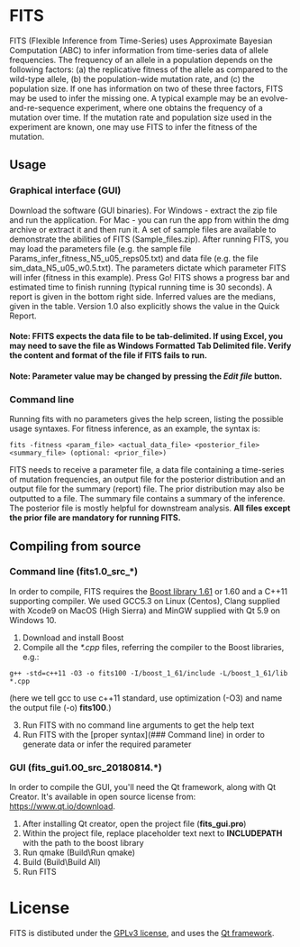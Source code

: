 # FITS
FITS (Flexible Inference from Time-Series) uses Approximate Bayesian Computation (ABC) to infer information from time-series data of allele frequencies. The frequency of an allele in a population depends on the following factors: (a) the replicative fitness of the allele as compared to the wild-type allele, (b) the population-wide mutation rate, and (c) the population size. If one has information on two of these three factors, FITS may be used to infer the missing one. A typical example may be an evolve-and-re-sequence experiment, where one obtains the frequency of a mutation over time. If the mutation rate and population size used in the experiment are known, one may use FITS to infer the fitness of the mutation. 

## Usage
### Graphical interface (GUI)
Download the software (GUI binaries). For Windows - extract the zip file and run the application. For Mac - you can run the app from within the dmg archive or extract it and then run it. A set of sample files are available to demonstrate the abilities of FITS (Sample_files.zip). After running FITS, you may load the parameters file (e.g. the sample file Params_infer_fitness_N5_u05_reps05.txt) and data file (e.g. the file sim_data_N5_u05_w0.5.txt). The parameters dictate which parameter FITS will infer (fitness in this example). Press Go!
FITS shows a progress bar and estimated time to finish running (typical running time is 30 seconds). A report is given in the bottom right side. Inferred values are the medians, given in the table. Version 1.0 also explicitly shows the value in the Quick Report.

#### Note: FFITS expects the data file to be tab-delimited. If using Excel, you may need to save the file as Windows Formatted Tab Delimited file. Verify the content and format of the file if FITS fails to run.

#### Note: Parameter value may be changed by pressing the _Edit file_ button.

### Command line
Running fits with no parameters gives the help screen, listing the possible usage syntaxes. For fitness inference, as an example, the syntax is:
```
fits -fitness <param_file> <actual_data_file> <posterior_file> <summary_file> (optional: <prior_file>)
```
FITS needs to receive a parameter file, a data file containing a time-series of mutation frequencies, an output file for the posterior distribution and an output file for the summary (report) file. The prior distribution may also be outputted to a file. The summary file contains a summary of the inference. The posterior file is mostly helpful for downstream analysis. **All files except the prior file are mandatory for running FITS.**

## Compiling from source
### Command line (fits1.0_src_\*)
In order to compile, FITS requires the [Boost library 1.61](https://sourceforge.net/projects/boost/files/boost/1.61.0/) or 1.60 and a C++11 supporting compiler. We used GCC5.3 on Linux (Centos), Clang supplied with Xcode9 on MacOS (High Sierra) and MinGW supplied with Qt 5.9 on Windows 10.
1. Download and install Boost 
2. Compile all the *\*.cpp* files, referring the compiler to the Boost libraries, e.g.:
```
g++ -std=c++11 -O3 -o fits100 -I/boost_1_61/include -L/boost_1_61/lib *.cpp
```
(here we tell gcc to use c++11 standard, use optimization (-O3) and name the output file (-o) **fits100**.)

3. Run FITS with no command line arguments to get the help text
4. Run FITS with the [proper syntax](### Command line) in order to generate data or infer the required parameter

### GUI (fits_gui1.00_src_20180814.\*)
In order to compile the GUI, you'll need the Qt framework, along with Qt Creator. It's available in open source license from: https://www.qt.io/download.
1. After installing Qt creator, open the project file (**fits_gui.pro**)
2. Within the project file, replace placeholder text next to __INCLUDEPATH__ with the path to the boost library
3. Run qmake (Build\Run qmake)
4. Build (Build\Build All)
5. Run FITS

# License
FITS is distibuted under the [GPLv3 license](https://www.gnu.org/licenses/licenses.html#GPL), and uses the [Qt framework](https://www.qt.io/).
